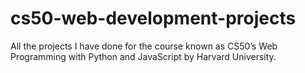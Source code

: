 # cs50-web-development-projects
All the projects I have done for the course known as CS50’s Web Programming with Python and JavaScript by Harvard University. 
